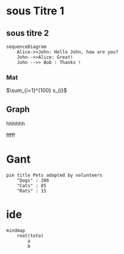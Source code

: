 # sous Titre 1

## sous titre 2

```mermaid
sequenceDiagram
    Alice->>John: Hello John, how are you?
    John-->>Alice: Great!
    John -->> Bob : Thanks !
```

### Mat
$\sum_{i=1}^{100} x_{i}$

## Graph

hhhhhh

fffff


# Gant

```mermaid                                                         
pie title Pets adopted by volunteers
    "Dogs" : 386
    "Cats" : 85
    "Rats" : 15
````


# ide 

~~~mermaid 
mindmap
    root(toto)
        a
        b
~~~
